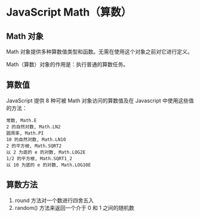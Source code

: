 # JavaScript Math（算数）

## Math 对象

Math 对象提供多种算数值类型和函数。无需在使用这个对象之前对它进行定义。		

Math（算数）对象的作用是：执行普通的算数任务。

## 算数值

JavaScript 提供 8 种可被 Math 对象访问的算数值及在 Javascript 中使用这些值的方法：

```
常数, Math.E
2 的自然对数, Math.LN2
圆周率, Math.PI
10 的自然对数, Math.LN10
2 的平方根, Math.SQRT2
以 2 为底的 e 的对数, Math.LOG2E
1/2 的平方根, Math.SQRT1_2
以 10 为底的 e 的对数, Math.LOG10E
```

## 算数方法

1. round 方法对一个数进行四舍五入
2. random() 方法来返回一个介于 0 和 1 之间的随机数
